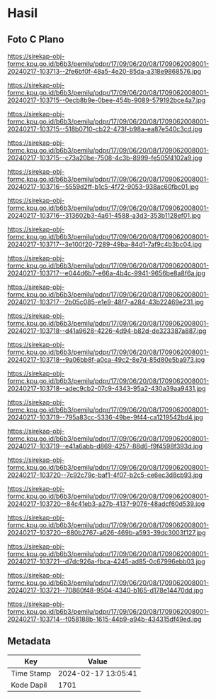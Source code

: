 # Hasil

## Foto C Plano

https://sirekap-obj-formc.kpu.go.id/b6b3/pemilu/pdpr/17/09/06/20/08/1709062008001-20240217-103713--2fe6bf0f-48a5-4e20-85da-a318e9868576.jpg

https://sirekap-obj-formc.kpu.go.id/b6b3/pemilu/pdpr/17/09/06/20/08/1709062008001-20240217-103715--0ecb8b9e-0bee-454b-9089-579192bce4a7.jpg

https://sirekap-obj-formc.kpu.go.id/b6b3/pemilu/pdpr/17/09/06/20/08/1709062008001-20240217-103715--518b0710-cb22-473f-b98a-ea87e540c3cd.jpg

https://sirekap-obj-formc.kpu.go.id/b6b3/pemilu/pdpr/17/09/06/20/08/1709062008001-20240217-103715--c73a20be-7508-4c3b-8999-fe505f4102a9.jpg

https://sirekap-obj-formc.kpu.go.id/b6b3/pemilu/pdpr/17/09/06/20/08/1709062008001-20240217-103716--5559d2ff-b1c5-4f72-9053-938ac60fbc01.jpg

https://sirekap-obj-formc.kpu.go.id/b6b3/pemilu/pdpr/17/09/06/20/08/1709062008001-20240217-103716--313602b3-4a61-4588-a3d3-353b1128ef01.jpg

https://sirekap-obj-formc.kpu.go.id/b6b3/pemilu/pdpr/17/09/06/20/08/1709062008001-20240217-103717--3e100f20-7289-49ba-84d1-7af9c4b3bc04.jpg

https://sirekap-obj-formc.kpu.go.id/b6b3/pemilu/pdpr/17/09/06/20/08/1709062008001-20240217-103717--e044d6b7-e66a-4b4c-9941-9656be8a8f6a.jpg

https://sirekap-obj-formc.kpu.go.id/b6b3/pemilu/pdpr/17/09/06/20/08/1709062008001-20240217-103717--2b05c085-e1e9-48f7-a284-43b22469e231.jpg

https://sirekap-obj-formc.kpu.go.id/b6b3/pemilu/pdpr/17/09/06/20/08/1709062008001-20240217-103718--d41a9628-4226-4d94-b82d-de323387a887.jpg

https://sirekap-obj-formc.kpu.go.id/b6b3/pemilu/pdpr/17/09/06/20/08/1709062008001-20240217-103718--9a06bb8f-a0ca-49c2-8e7d-85d80e5ba973.jpg

https://sirekap-obj-formc.kpu.go.id/b6b3/pemilu/pdpr/17/09/06/20/08/1709062008001-20240217-103718--adec9cb2-07c9-4343-95a2-430a39aa9431.jpg

https://sirekap-obj-formc.kpu.go.id/b6b3/pemilu/pdpr/17/09/06/20/08/1709062008001-20240217-103719--795a83cc-5336-49be-9f44-ca1219542bd4.jpg

https://sirekap-obj-formc.kpu.go.id/b6b3/pemilu/pdpr/17/09/06/20/08/1709062008001-20240217-103719--e41a6abb-d869-4257-88d6-f9f4598f393d.jpg

https://sirekap-obj-formc.kpu.go.id/b6b3/pemilu/pdpr/17/09/06/20/08/1709062008001-20240217-103720--7c92c79c-baf1-4f07-b2c5-ce6ec3d8cb93.jpg

https://sirekap-obj-formc.kpu.go.id/b6b3/pemilu/pdpr/17/09/06/20/08/1709062008001-20240217-103720--84c41eb3-a27b-4137-9076-48adcf60d539.jpg

https://sirekap-obj-formc.kpu.go.id/b6b3/pemilu/pdpr/17/09/06/20/08/1709062008001-20240217-103720--880b2767-a626-469b-a593-39dc3003f127.jpg

https://sirekap-obj-formc.kpu.go.id/b6b3/pemilu/pdpr/17/09/06/20/08/1709062008001-20240217-103721--d7dc926a-fbca-4245-ad85-0c67996ebb03.jpg

https://sirekap-obj-formc.kpu.go.id/b6b3/pemilu/pdpr/17/09/06/20/08/1709062008001-20240217-103721--70860f48-9504-4340-b165-d178e14470dd.jpg

https://sirekap-obj-formc.kpu.go.id/b6b3/pemilu/pdpr/17/09/06/20/08/1709062008001-20240217-103714--f058188b-1615-44b9-a94b-434315df49ed.jpg


## Metadata

| Key        | Value               |
| ---------- | ------------------- |
| Time Stamp | 2024-02-17 13:05:41 |
| Kode Dapil | 1701                |



